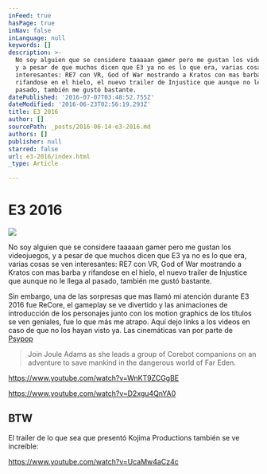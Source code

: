 ```yaml
---
inFeed: true
hasPage: true
inNav: false
inLanguage: null
keywords: []
description: >-
  No soy alguien que se considere taaaaan gamer pero me gustan los videojuegos,
  y a pesar de que muchos dicen que E3 ya no es lo que era, varias cosas se ven
  interesantes: RE7 con VR, God of War mostrando a Kratos con mas barba y
  rifandose en el hielo, el nuevo trailer de Injustice que aunque no le llega al
  pasado, también me gustó bastante.
datePublished: '2016-07-07T03:48:52.755Z'
dateModified: '2016-06-23T02:56:19.293Z'
title: E3 2016
author: []
sourcePath: _posts/2016-06-14-e3-2016.md
authors: []
publisher: null
starred: false
url: e3-2016/index.html
_type: Article

---
```

# E3 2016
![](https://the-grid-user-content.s3-us-west-2.amazonaws.com/a06f582e-feca-4142-aae1-570998b85b1c.png)

No soy alguien que se considere taaaaan gamer pero me gustan los videojuegos, y a pesar de que muchos dicen que E3 ya no es lo que era, varias cosas se ven interesantes: RE7 con VR, God of War mostrando a Kratos con mas barba y rifandose en el hielo, el nuevo trailer de Injustice que aunque no le llega al pasado, también me gustó bastante.

Sin embargo, una de las sorpresas que mas llamó mi atención durante E3 2016 fue ReCore, el gameplay se ve divertido y las animaciones de introducción de los personajes junto con los motion graphics de los títulos se ven geniales, fue lo que más me atrapo. Aquí dejo links a los videos en caso de que no los hayan visto ya. Las cinemáticas van por parte de [Psypop][0]

> Join Joule Adams as she leads a group of Corebot companions on an adventure to save mankind in the dangerous world of Far Eden.

https://www.youtube.com/watch?v=WnKT9ZCGgBE

https://www.youtube.com/watch?v=D2xgu4QnYA0

## BTW

El trailer de lo que sea que presentó Kojima Productions también se ve increíble:

https://www.youtube.com/watch?v=UcaMw4aCz4c

[0]: http://www.psyop.com/work/recore-e3-announcement-trailer